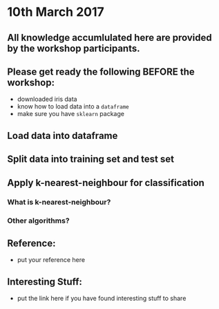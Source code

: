 # 10th March 2017

## All knowledge accumlulated here are provided by the workshop participants.

## Please get ready the following BEFORE the workshop:
- downloaded iris data
- know how to load data into a `dataframe`
- make sure you have `sklearn` package

## Load data into dataframe

## Split data into training set and test set

## Apply k-nearest-neighbour for classification

### What is k-nearest-neighbour?

### Other algorithms?


## Reference:
- put your reference here


## Interesting Stuff:
- put the link here if you have found interesting stuff to share
